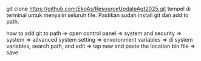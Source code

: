 git clone https://github.com/EkoAs/ResourceUpdateAgt2025.git
tempel di terminal untuk menyalin seluruh file. 
Pastikan sudah install git dan add to path.

how to add git to path => open control panel => system and security => system => advanced system setting => envoronment variables => di system variables, search path, and edit => tap new and paste the location bin file => save
